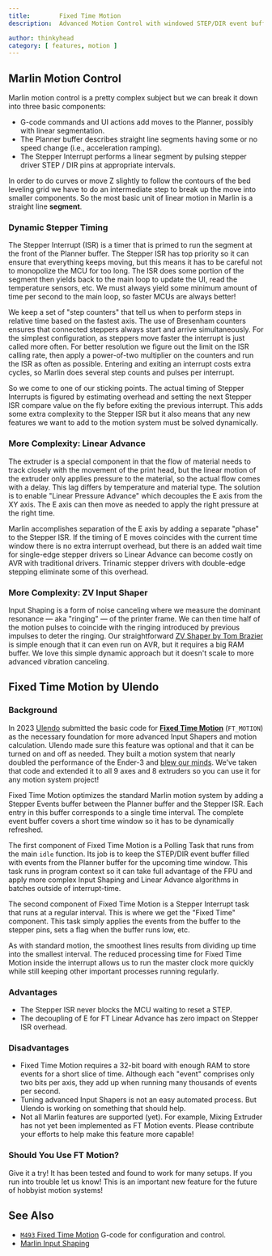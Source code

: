 ```yaml
---
title:        Fixed Time Motion
description:  Advanced Motion Control with windowed STEP/DIR event buffer

author: thinkyhead
category: [ features, motion ]
---
```


## Marlin Motion Control
Marlin motion control is a pretty complex subject but we can break it down into three basic components:
 - G-code commands and UI actions add moves to the Planner, possibly with linear segmentation.
 - The Planner buffer describes straight line segments having some or no speed change (i.e., acceleration ramping).
 - The Stepper Interrupt performs a linear segment by pulsing stepper driver STEP / DIR pins at appropriate intervals.

In order to do curves or move Z slightly to follow the contours of the bed leveling grid we have to do an intermediate step to break up the move into smaller components. So the most basic unit of linear motion in Marlin is a straight line **segment**.

### Dynamic Stepper Timing
The Stepper Interrupt (ISR) is a timer that is primed to run the segment at the front of the Planner buffer. The Stepper ISR has top priority so it can ensure that everything keeps moving, but this means it has to be careful not to monopolize the MCU for too long. The ISR does some portion of the segment then yields back to the main loop to update the UI, read the temperature sensors, etc. We must always yield some minimum amount of time per second to the main loop, so faster MCUs are always better!

We keep a set of "step counters" that tell us when to perform steps in relative time based on the fastest axis. The use of Bresenham counters ensures that connected steppers always start and arrive simultaneously. For the simplest configuration, as steppers move faster the interrupt is just called more often. For better resolution we figure out the limit on the ISR calling rate, then apply a power-of-two multiplier on the counters and run the ISR as often as possible. Entering and exiting an interrupt costs extra cycles, so Marlin does several step counts and pulses per interrupt.

So we come to one of our sticking points. The actual timing of Stepper Interrupts is figured by estimating overhead and setting the next Stepper ISR compare value on the fly before exiting the previous interrupt. This adds some extra complexity to the Stepper ISR but it also means that any new features we want to add to the motion system must be solved dynamically.

### More Complexity: Linear Advance
The extruder is a special component in that the flow of material needs to track closely with the movement of the print head, but the linear motion of the extruder only applies pressure to the material, so the actual flow comes with a delay. This lag differs by temperature and material type. The solution is to enable "Linear Pressure Advance" which decouples the E axis from the XY axis. The E axis can then move as needed to apply the right pressure at the right time.

Marlin accomplishes separation of the E axis by adding a separate "phase" to the Stepper ISR. If the timing of E moves coincides with the current time window there is no extra interrupt overhead, but there is an added wait time for single-edge stepper drivers so Linear Advance can become costly on AVR with traditional drivers. Trinamic stepper drivers with double-edge stepping eliminate some of this overhead.

### More Complexity: ZV Input Shaper
Input Shaping is a form of noise canceling where we measure the dominant resonance — aka "ringing" — of the printer frame. We can then time half of the motion pulses to coincide with the ringing introduced by previous impulses to deter the ringing. Our straightforward [ZV Shaper by Tom Brazier](http://tomblog.firstsolo.net/index.php/reflections-on-input-shaping/) is simple enough that it can even run on AVR, but it requires a big RAM buffer. We love this simple dynamic approach but it doesn't scale to more advanced vibration canceling.

## Fixed Time Motion by Ulendo

### Background
In 2023 [Ulendo](https://ulendo.io) submitted the basic code for [**Fixed Time Motion**](/docs/gcode/M493.html) (`FT_MOTION`) as the necessary foundation for more advanced Input Shapers and motion calculation. Ulendo made sure this feature was optional and that it can be turned on and off as needed. They built a motion system that nearly doubled the performance of the Ender-3 and [blew our minds](https://news.engin.umich.edu/2022/05/university-developed-software-that-doubles-3d-printing-speeds-hits-the-market/). We've taken that code and extended it to all 9 axes and 8 extruders so you can use it for any motion system project!

Fixed Time Motion optimizes the standard Marlin motion system by adding a Stepper Events buffer between the Planner buffer and the Stepper ISR. Each entry in this buffer corresponds to a single time interval. The complete event buffer covers a short time window so it has to be dynamically refreshed.

The first component of Fixed Time Motion is a Polling Task that runs from the main `idle` function. Its job is to keep the STEP/DIR event buffer filled with events from the Planner buffer for the upcoming time window. This task runs in program context so it can take full advantage of the FPU and apply more complex Input Shaping and Linear Advance algorithms in batches outside of interrupt-time.

The second component of Fixed Time Motion is a Stepper Interrupt task that runs at a regular interval. This is where we get the "Fixed Time" component. This task simply applies the events from the buffer to the stepper pins, sets a flag when the buffer runs low, etc.

As with standard motion, the smoothest lines results from dividing up time into the smallest interval. The reduced processing time for Fixed Time Motion inside the interrupt allows us to run the master clock more quickly while still keeping other important processes running regularly.

### Advantages
- The Stepper ISR never blocks the MCU waiting to reset a STEP.
- The decoupling of E for FT Linear Advance has zero impact on Stepper ISR overhead.

### Disadvantages
- Fixed Time Motion requires a 32-bit board with enough RAM to store events for a short slice of time. Although each "event" comprises only two bits per axis, they add up when running many thousands of events per second.
- Tuning advanced Input Shapers is not an easy automated process. But Ulendo is working on something that should help.
- Not all Marlin features are supported (yet). For example, Mixing Extruder has not yet been implemented as FT Motion events. Please contribute your efforts to help make this feature more capable!

### Should You Use FT Motion?
Give it a try! It has been tested and found to work for many setups. If you run into trouble let us know! This is an important new feature for the future of hobbyist motion systems!

## See Also
- [`M493` Fixed Time Motion](/docs/gcode/M493.html) G-code for configuration and control.
- [Marlin Input Shaping](/docs/features/input_shaping.html)
